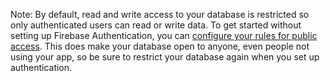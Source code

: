 Note: By default, read and write access to your database is restricted so only
authenticated users can read or write data. To get started without setting up
Firebase Authentication, you can [configure your rules for public access](/docs/rules/basics#default_rules_locked_mode).
This does make your database open to anyone, even people not using your app, so
be sure to restrict your database again when you set up authentication.
